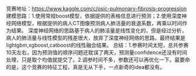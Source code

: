 竞赛地址：https://www.kaggle.com/c/osic-pulmonary-fibrosis-progression
建模思路：1.使用常规boost模型，依据提供的表格信息进行预测；2.使用深度神经网络模型，根据提供的病人CT图像预测病人肺活量的衰退系数，再乘以时间作为结果。
深度神经网络的思路基于病人的肺活量是线性变化的，但是经过分析，病人的肺活量与线性模型的残差很大，放弃了深度神经网络的思路。最终结果是lightgbm,xgboost,catboost的线性融合结果。
总结：1.参赛时间太短，总共参赛10天左右，因为预测值的顺序问题还耽误了两天，预测量confidence还没有时间处理，只是取个均值就提交了。2.调参时间不多，参数还可以再优化一下。最要命的是，这个竞赛的特征工程，真是无从下手，一点新奇的idea都没有。
